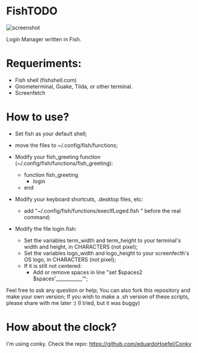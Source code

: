# FishTODO

![screenshot](http://i.imgur.com/wNB32eY.png)

Login Manager written in Fish.

# Requeriments:

  - Fish shell (fishshell.com)
  - Gnometerminal, Guake, Tilda, or other terminal.
  - Screenfetch

# How to use?

 - Set fish as your default shell;
 - move the files to ~/.config/fish/functions;
 - Modify your fish_greeting function (~/.config/fish/functions/fish_greeting):
    - function fish_greeting
      - login
    - end
 - Modify your keyboard shortcuts, .desktop files, etc:
    - add "~/.config/fish/functions/execIfLoged.fish " before the real command;

 - Modify the file login.fish:
    - Set the variables term_width and term_height to your terminal's width and height, in CHARACTERS (not pixel);
    - Set the variables logo_width and logo_height to your screenfecth's OS logo, in CHARACTERS (not pixel);
    - If it is still not centered:
      - Add or remove spaces in line "set $spaces2 $spaces'___________'"; 
      
  Feel free to ask any question or help;
  You can also fork this repository and make your own version;
  If you wish to make a .sh version of these scripts, please share with me later :)
  (I tried, but it was buggy)

# How about the clock?
I'm using conky. Check the repo: https://github.com/eduardoHoefel/Conky
